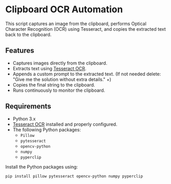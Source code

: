 # Clipboard OCR Automation

This script captures an image from the clipboard, performs Optical Character Recognition (OCR) using Tesseract, and copies the extracted text back to the clipboard.

## Features

- Captures images directly from the clipboard.
- Extracts text using [Tesseract OCR](https://github.com/tesseract-ocr/tesseract).
- Appends a custom prompt to the extracted text. (If not needed delete: "Give me the solution without extra details." +)
- Copies the final string to the clipboard.
- Runs continuously to monitor the clipboard.

## Requirements

- Python 3.x
- [Tesseract OCR](https://github.com/tesseract-ocr/tesseract) installed and properly configured.
- The following Python packages:
  - `Pillow`
  - `pytesseract`
  - `opencv-python`
  - `numpy`
  - `pyperclip`

Install the Python packages using:

```bash
pip install pillow pytesseract opencv-python numpy pyperclip
